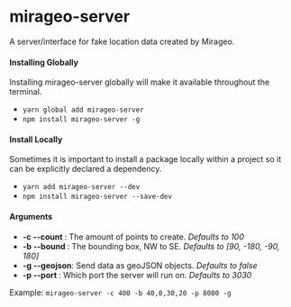 # mirageo-server
A server/interface for fake location data created by Mirageo.

#### Installing Globally
Installing mirageo-server globally will make it available throughout the terminal.
- `yarn global add mirageo-server`
- `npm install mirageo-server -g`

#### Install Locally
Sometimes it is important to install a package locally within a project so it can be explicitly declared a dependency.
- `yarn add mirageo-server --dev`
- `npm install mirageo-server --save-dev`

#### Arguments
- **-c --count <int>**: The amount of points to create. *Defaults to 100*
- **-b --bound <floats>**: The bounding box, NW to SE. *Defaults to [90, -180, -90, 180]*
- **-g --geojson**: Send data as geoJSON objects. *Defaults to false*
- **-p --port <int>**: Which port the server will run on. *Defaults to 3030*

Example: 
`mirageo-server -c 400 -b 40,0,30,20 -p 8080 -g`

